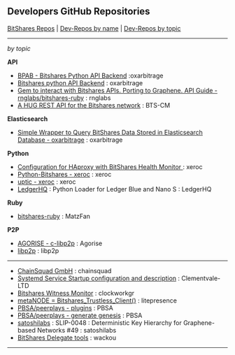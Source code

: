 ## Developers GitHub Repositories

[BitShares Repos](../shared_repo/bitshares_repos.md#bitshares-github-code--issues-list) | [Dev-Repos by name](../shared_repo/repo_byname_list.md#developers-github-repositories)  | [Dev-Repos by topic](../shared_repo/repo_bytopic_list.md#developers-github-repositories) 

***

*by topic*

**API**

- [BPAB - Bitshares Python API Backend](https://github.com/oxarbitrage/bitshares-python-api-backend) :oxarbitrage 
- [Bitshares python API Backend](https://github.com/oxarbitrage/bitshares-python-api-backend) : oxarbitrage 
- [Gem to interact with Bitshares APIs. Porting to Graphene. API Guide - rnglabs/bitshares-ruby](https://github.com/rnglabs/bitshares-ruby) : rnglabs 
- [A HUG REST API for the Bitshares network](https://github.com/BTS-CM/Bitshares-HUG-REST-API)  : BTS-CM

**Elasticsearch**

- [Simple Wrapper to Query BitShares Data Stored in Elasticsearch Database - oxarbitrage](https://github.com/oxarbitrage/bitshares-es-wrapper) : oxarbitrage 


**Python**

- [Configuration for HAproxy with BitShares Health Monitor ](https://github.com/blockchainbv/bitshares-infrastructure) : xeroc 
- [Python-Bitshares - xeroc](https://github.com/xeroc/python-bitshares)  : xeroc 
- [uptic - xeroc](https://github.com/xeroc/uptick)  : xeroc 
- [LedgerHQ](https://github.com/LedgerHQ/blue-loader-python) : Python Loader for Ledger Blue and Nano S : LedgerHQ


**Ruby**
 
- [bitshares-ruby](https://github.com/MatzFan/bitshares-ruby) : MatzFan  
 
 
 **P2P**
 
- [AGORISE - c-libp2p](https://github.com/Agorise?tab=repositories) : Agorise
- [libp2p](https://github.com/libp2p) : libp2p 
 
 
***

- [ChainSquad GmbH](https://github.com/chainsquad) : chainsquad 
- [Systemd Service Startup configuration and description](https://github.com/Clementvale-LTD/blockchain-telecom.graphene-core/commit/35366d04f4529363e121366171edbebc846f9327) : Clementvale-LTD  
- [Bitshares Witness Monitor](https://github.com/clockworkgr/bitshares-witness-monitor) : clockworkgr 
- [metaNODE = Bitshares_Trustless_Client()](https://github.com/litepresence/extinction-event/tree/master/metaNODE)  : litepresence 
- [PBSA/peerplays - plugins](https://github.com/PBSA/peerplays/tree/master/libraries/plugins/) : PBSA  
- [PBSA/peerplays - generate genesis](https://github.com/PBSA/peerplays/tree/master/libraries/plugins/generate_genesis) : PBSA
- [satoshilabs](https://github.com/satoshilabs/slips/issues/49) : SLIP-0048 : Deterministic Key Hierarchy for Graphene-based Networks #49 : satoshilabs 
- [BitShares Delegate tools](https://github.com/wackou/bts_tools) : wackou 


***


